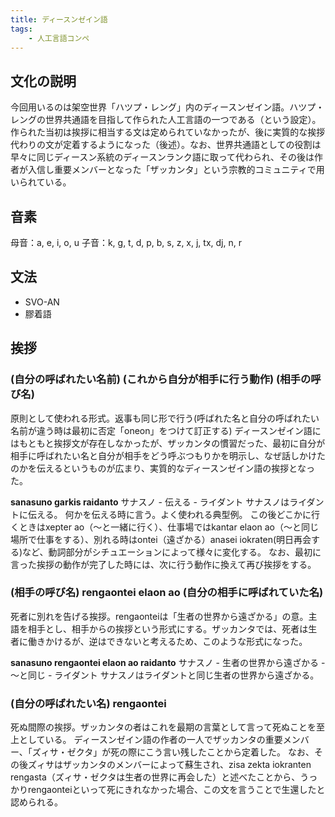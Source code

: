 ```yaml
---
title: ディースンゼイン語
tags:
    - 人工言語コンペ
---
```


## 文化の説明
今回用いるのは架空世界「ハツプ・レング」内のディースンゼイン語。ハツプ・レングの世界共通語を目指して作られた人工言語の一つである（という設定）。
作られた当初は挨拶に相当する文は定められていなかったが、後に実質的な挨拶代わりの文が定着するようになった（後述）。なお、世界共通語としての役割は早々に同じディースン系統のディースンランク語に取って代わられ、その後は作者が入信し重要メンバーとなった「ザッカンタ」という宗教的コミュニティで用いられている。

## 音素
母音：a, e, i, o, u
子音：k, g, t, d, p, b, s, z, x, j, tx, dj, n, r

## 文法
- SVO-AN
- 膠着語

## 挨拶
### (自分の呼ばれたい名前) (これから自分が相手に行う動作) (相手の呼び名)
原則として使われる形式。返事も同じ形で行う(呼ばれた名と自分の呼ばれたい名前が違う時は最初に否定「oneon」をつけて訂正する)
ディースンゼイン語にはもともと挨拶文が存在しなかったが、ザッカンタの慣習だった、最初に自分が相手に呼ばれたい名と自分が相手をどう呼ぶつもりかを明示し、なぜ話しかけたのかを伝えるというものが広まり、実質的なディースンゼイン語の挨拶となった。

**sanasuno garkis raidanto**
サナスノ - 伝える - ライダント
サナスノはライダントに伝える。
何かを伝える時に言う。よく使われる典型例。
この後どこかに行くときはxepter ao（～と一緒に行く）、仕事場ではkantar elaon ao（～と同じ場所で仕事をする）、別れる時はontei（遠ざかる）anasei iokraten(明日再会する)など、動詞部分がシチュエーションによって様々に変化する。
なお、最初に言った挨拶の動作が完了した時には、次に行う動作に換えて再び挨拶をする。

### (相手の呼び名) rengaontei elaon ao (自分の相手に呼ばれていた名)
死者に別れを告げる挨拶。rengaonteiは「生者の世界から遠ざかる」の意。主語を相手とし、相手からの挨拶という形式にする。ザッカンタでは、死者は生者に働きかけるが、逆はできないと考えるため、このような形式になった。

**sanasuno rengaontei elaon ao raidanto**
サナスノ - 生者の世界から遠ざかる - ～と同じ - ライダント
サナスノはライダントと同じ生者の世界から遠ざかる。

### (自分の呼ばれたい名) rengaontei
死ぬ間際の挨拶。ザッカンタの者はこれを最期の言葉として言って死ぬことを至上としている。
ディースンゼイン語の作者の一人でザッカンタの重要メンバー、「ズィサ・ゼクタ」が死の際にこう言い残したことから定着した。
なお、その後ズィサはザッカンタのメンバーによって蘇生され、zisa zekta iokranten rengasta（ズィサ・ゼクタは生者の世界に再会した）と述べたことから、うっかりrengaonteiといって死にきれなかった場合、この文を言うことで生還したと認められる。